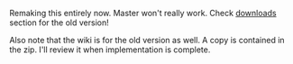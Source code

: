 
Remaking this entirely now. Master won't really work. Check
 [downloads](downloads) section for the old version!

Also note that the wiki is for the old version as well. A copy is contained in
 the zip. I'll review it when implementation is complete.
